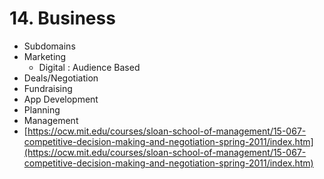 # 14. Business

* Subdomains
* Marketing
  * Digital : Audience Based
* Deals/Negotiation
* Fundraising
* App Development
* Planning
* Management
* [https://ocw.mit.edu/courses/sloan-school-of-management/15-067-competitive-decision-making-and-negotiation-spring-2011/index.htm](https://ocw.mit.edu/courses/sloan-school-of-management/15-067-competitive-decision-making-and-negotiation-spring-2011/index.htm)
